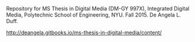 Repository for MS Thesis in Digital Media (DM-GY 997X), Integrated Digital Media, Polytechnic School of Engineering, NYU. Fall 2015. De Angela L. Duff.

http://deangela.gitbooks.io/ms-thesis-in-digital-media/content/

